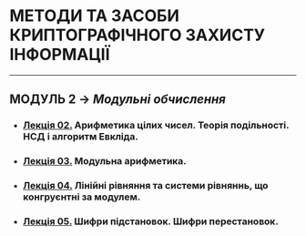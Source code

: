 # **МЕТОДИ ТА ЗАСОБИ КРИПТОГРАФІЧНОГО ЗАХИСТУ ІНФОРМАЦІЇ**
***
## **МОДУЛЬ 2** -> *Модульні обчислення*
- ### [**Лекція 02.**](/1_LEC/Modulo_2/CIB_2022_Lec_02_.pdf) Арифметика цілих чисел. Теорія подільності. НСД і алгоритм Евкліда.
- ### [**Лекція 03.**](/1_LEC/Modulo_2/CIB_2022_Lec_03_.pdf) Модульна арифметика.
- ### [**Лекція 04.**](/1_LEC/Modulo_2/CIB_2022_Lec_04_.pdf) Лінійні рівняння та системи рівняннь, що конгруєнтні за модулем.
- ### [**Лекція 05.**](/1_LEC/Modulo_2/CIB_2022_Lec_05_.pdf) Шифри підстановок. Шифри перестановок.
